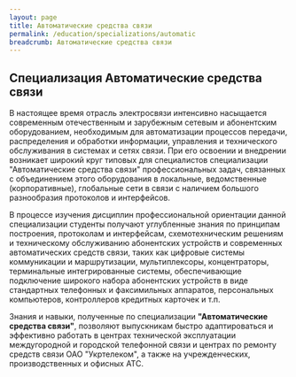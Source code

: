 ```yaml
---
layout: page
title: Автоматические средства связи
permalink: /education/specializations/automatic
breadcrumb: Автоматические средства связи
---
```

## Специализация Автоматические средства связи

В настоящее время отрасль электросвязи интенсивно насыщается современным отечественным и зарубежным сетевым и абонентским оборудованием, необходимым для автоматизации процессов передачи, распределения и обработки информации, управления и технического обслуживания в системах и сетях связи. При его освоении и внедрении возникает широкий круг типовых для специалистов специализации "Автоматические средства связи" профессиональных задач, связанных с объединением этого оборудования в локальные, ведомственные (корпоративные), глобальные сети в связи с наличием большого разнообразия протоколов и интерфейсов. 

В процессе изучения дисциплин профессиональной ориентации данной специализации студенты получают углубленные знания по принципам построения, протоколам и интерфейсам, схемотехническим решениям и техническому обслуживанию абонентских устройств и современных автоматических средств связи, таких как цифровые системы коммуникации и маршрутизации, мультиплексоры, концентраторы, терминальные интегрированные системы, обеспечивающие подключение широкого набора абонентских устройств в виде стандартных телефонных и факсимильных аппаратов, персональных компьютеров, контроллеров кредитных карточек и т.п. 

Знания и навыки, полученные по специализации **"Автоматические средства связи"**, позволяют выпускникам быстро адаптироваться и эффективно работать в центрах технической эксплуатации междугородной и городской телефонной связи и центрах по ремонту средств связи ОАО "Укртелеком", а также на учрежденческих, производственных и офисных АТС.